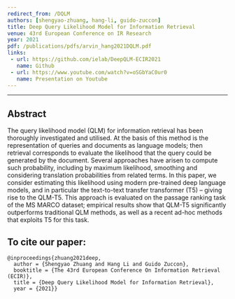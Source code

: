 ```yaml
---
redirect_from: /DQLM
authors: [shengyao-zhuang, hang-li, guido-zuccon]
title: Deep Query Likelihood Model for Information Retrieval
venue: 43rd European Conference on IR Research
year: 2021
pdf: /publications/pdfs/arvin_hang2021DQLM.pdf
links:
 - url: https://github.com/ielab/DeepQLM-ECIR2021
   name: Github
 - url: https://www.youtube.com/watch?v=oSGbYaC0ur0
   name: Presentation on Youtube 
---
```

---
## Abstract

The query likelihood model (QLM) for information retrieval has been thoroughly investigated and utilised. At the basis of this method is the representation of queries and documents as language models; then retrieval corresponds to evaluate the likelihood that the query could be generated by the document. Several approaches have arisen to compute such probability, including by maximum likelihood, smoothing and considering translation probabilities from related terms.
In this paper, we consider estimating this likelihood using modern pre-trained deep language models, and in particular the text-to-text transfer transformer (T5) – giving rise to the QLM-T5. This approach is evaluated on the passage ranking task of the MS MARCO dataset; empirical results show that QLM-T5 significantly outperforms traditional QLM methods, as well as a recent ad-hoc methods that exploits T5 for this task.

## To cite our paper:
```
@inproceedings{zhuang2021deep,
  author = {Shengyao Zhuang and Hang Li and Guido Zuccon},
  booktitle = {The 43rd European Conference On Information Retrieval (ECIR)},
  title = {Deep Query Likelihood Model for Information Retrieval},
  year = {2021}}
```
